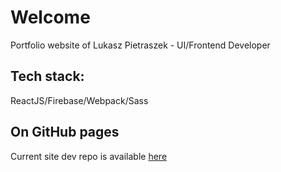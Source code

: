 # Welcome
Portfolio website of Lukasz Pietraszek - UI/Frontend Developer

## Tech stack:
ReactJS/Firebase/Webpack/Sass

## On GitHub pages
Current site dev repo is available [here](https://github.com/pietraszekl/looca-reactjs)

